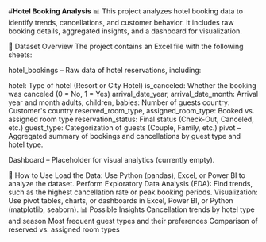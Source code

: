 #**Hotel Booking Analysis** 📊
This project analyzes hotel booking data to identify trends, cancellations, and customer behavior. It includes raw booking details, aggregated insights, and a dashboard for visualization.

📂 Dataset Overview
The project contains an Excel file with the following sheets:

hotel_bookings – Raw data of hotel reservations, including:

hotel: Type of hotel (Resort or City Hotel)
is_canceled: Whether the booking was canceled (0 = No, 1 = Yes)
arrival_date_year, arrival_date_month: Arrival year and month
adults, children, babies: Number of guests
country: Customer's country
reserved_room_type, assigned_room_type: Booked vs. assigned room type
reservation_status: Final status (Check-Out, Canceled, etc.)
guest_type: Categorization of guests (Couple, Family, etc.)
pivot – Aggregated summary of bookings and cancellations by guest type and hotel type.

Dashboard – Placeholder for visual analytics (currently empty).

🚀 How to Use
Load the Data: Use Python (pandas), Excel, or Power BI to analyze the dataset.
Perform Exploratory Data Analysis (EDA): Find trends, such as the highest cancellation rate or peak booking periods.
Visualization: Use pivot tables, charts, or dashboards in Excel, Power BI, or Python (matplotlib, seaborn).
📊 Possible Insights
Cancellation trends by hotel type and season
Most frequent guest types and their preferences
Comparison of reserved vs. assigned room types
